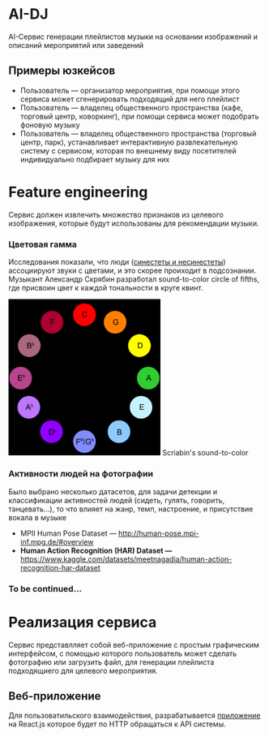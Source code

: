 # AI-DJ

AI-Сервис генерации плейлистов музыки на основании изображений и описаний мероприятий или заведений

## Примеры юзкейсов

- Пользователь — организатор мероприятия, при помощи этого сервиса может сгенерировать подходящий для него плейлист
- Пользователь — владелец общественного пространства (кафе, торговый центр, коворкинг), при помощи сервиса может подобрать фоновую музыку
- Пользователь — владелец общественного пространства (торговый центр, парк), устанавливает интерактивную развлекательную систему с сервисом, которая по внешнему виду посетителей индивидуально подбирает музыку для них

# Feature engineering

Сервис должен извлечить множество признаков из целевого изображения, которые будут использованы для рекомендации музыки. 

### Цветовая гамма

Исследования показали, что люди ([синестеты и несинестеты](https://ru.wikipedia.org/wiki/%D0%A1%D0%B8%D0%BD%D0%B5%D1%81%D1%82%D0%B5%D0%B7%D0%B8%D1%8F)) ассоциируют звуки с цветами, и это скорее проиходит в подсознании. Музыкант Александр Скрябин разработал sound-to-color circle of fifths, где присвоин цвет к каждой тональности в круге квинт.

<img src="images/colortosound.png" alt="drawing" width="300"/>
Scriabin's sound-to-color 

### Активности людей на фотографии

Было выбрано несколько датасетов, для задачи детекции и классификации активностей людей (сидеть, гулять, говорить, танцевать…), то что влияет на жанр, темп, настроение, и присутствие вокала в музыке

- MPII Human Pose Dataset — http://human-pose.mpi-inf.mpg.de/#overview
- ****Human Action Recognition (HAR) Dataset —**** https://www.kaggle.com/datasets/meetnagadia/human-action-recognition-har-dataset
### To be continued…

# Реализация сервиса

Сервис представлляет собой веб-приложение с простым графическим интерфейсом, с помощью которого пользователь может сделать фотографию или загрузить файл, для генерации плейлиста подходящиего для целевого мероприятия. 

## Веб-приложение

Для пользоватильского взаимодействия, разрабатывается [приложение](https://github.com/MulhamShaheen/AI-DJ/tree/frontend) на React.js которое будет по HTTP обращаться к API системы.
